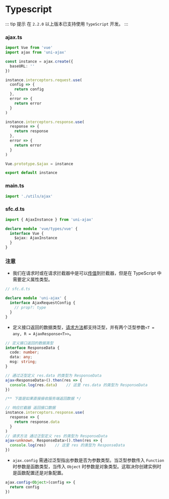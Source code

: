 # Typescript <Badge text="2.2.0"/>

::: tip 提示
在 `2.2.0` 以上版本已支持使用 `TypeScript` 开发。
:::

### ajax.ts

```Typescript
import Vue from 'vue'
import ajax from 'uni-ajax'

const instance = ajax.create({
  baseURL: ''
})

instance.interceptors.request.use(
  config => {
    return config
  },
  error => {
    return error
  }
)

instance.interceptors.response.use(
  response => {
    return response
  },
  error => {
    return error
  }
)

Vue.prototype.$ajax = instance

export default instance
```

### main.ts

```Typescript
import './utils/ajax'
```

### sfc.d.ts

```Typescript
import { AjaxInstance } from 'uni-ajax'

declare module 'vue/types/vue' {
  interface Vue {
    $ajax: AjaxInstance
  }
}
```

### 注意

- 我们在请求时或在请求拦截器中是可以[传值](instance/interceptor.html#传值给拦截器)到拦截器，但是在 TypeScript 中需要定义属性类型。

```Typescript
// sfc.d.ts

declare module 'uni-ajax' {
  interface AjaxRequestConfig {
    // prop?: type
  }
}
```

- 定义接口返回的数据类型，[请求方法](/usage/api.html#请求方法)都支持泛型，并有两个泛型参数`<T = any, R = AjaxResponse<T>>`。

```Typescript
// 定义接口返回的数据类型
interface ResponseData {
  code: number;
  data: any;
  msg: string;
}

// 通过泛型定义 res.data 的类型为 ResponseData
ajax<ResponseData>().then(res => {
  console.log(res.data)    // 这里 res.data 的类型为 ResponseData
})

/** 下面是如果直接接收服务端返回数据 */

// 响应拦截器 返回接口数据
instance.interceptors.response.use(
  response => {
    return response.data
  }
)
// 请求方法 通过泛型定义 res 的类型为 ResponseData
ajax<unknown, ResponseData>().then(res => {
  console.log(res)    // 这里 res 的类型为 ResponseData
})
```

- `ajax.config` 需通过泛型指出参数是否为参数类型。当泛型参数传入 `Function` 时参数是函数类型，当传入 `Object` 时参数是对象类型。这取决你创建实例时是函数配置还是对象配置。<Badge text="2.2.6"/>

```Typescript
ajax.config<Object>(config => {
  return config
})
```
